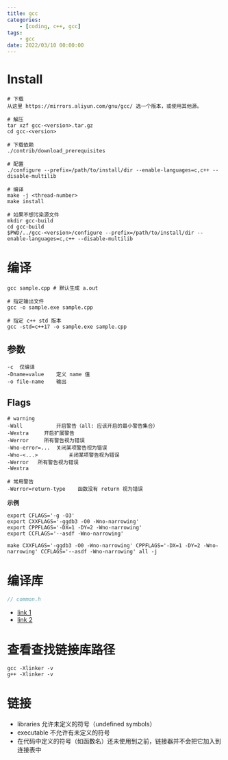 ```yaml
---
title: gcc
categories: 
	- [coding, c++, gcc]
tags:
	- gcc
date: 2022/03/10 00:00:00
---
```


# Install

```shell
# 下载 
从这里 https://mirrors.aliyun.com/gnu/gcc/ 选一个版本，或使用其他源。

# 解压
tar xzf gcc-<version>.tar.gz
cd gcc-<version>

# 下载依赖
./contrib/download_prerequisites 

# 配置
./configure --prefix=/path/to/install/dir --enable-languages=c,c++ --disable-multilib

# 编译
make -j <thread-number>
make install

# 如果不想污染源文件
mkdir gcc-build
cd gcc-build
$PWD/../gcc-<version>/configure --prefix=/path/to/install/dir --enable-languages=c,c++ --disable-multilib
```

# 编译

```shell
gcc sample.cpp # 默认生成 a.out

# 指定输出文件
gcc -o sample.exe sample.cpp

# 指定 c++ std 版本
gcc -std=c++17 -o sample.exe sample.cpp
```

## 参数

```shell
-c	仅编译
-Dname=value	定义 name 值
-o file-name	输出
```

## Flags

```shell
# warning
-Wall			开启警告（all: 应该开启的最小警告集合）
-Wextra		开启扩展警告
-Werror 	所有警告视为错误
-Wno-error=...	关闭某项警告视为错误
-Wno-<...>			关闭某项警告视为错误
-Werror   所有警告视为错误
-Wextra

# 常用警告
-Werror=return-type    函数没有 return 视为错误
```

**示例**

```shell
export CFLAGS='-g -O3'
export CXXFLAGS='-ggdb3 -O0 -Wno-narrowing'
export CPPFLAGS='-DX=1 -DY=2 -Wno-narrowing'
export CCFLAGS='--asdf -Wno-narrowing'

make CXXFLAGS='-ggdb3 -O0 -Wno-narrowing' CPPFLAGS='-DX=1 -DY=2 -Wno-narrowing' CCFLAGS='--asdf -Wno-narrowing' all -j
```

# 编译库

```c++
// common.h

```

- [link 1](https://stackoverflow.com/questions/6562403/i-dont-understand-wl-rpath-wl)
- [link 2](https://stackoverflow.com/questions/54786262/c-what-would-happen-if-two-library-uses-same-source-code-for-build)

# 查看查找链接库路径

```shell
gcc -Xlinker -v
g++ -Xlinker -v
```

# 链接

- libraries 允许未定义的符号（undefined symbols）
- executable 不允许有未定义的符号
- 在代码中定义的符号（如函数名）还未使用到之前，链接器并不会把它加入到连接表中
